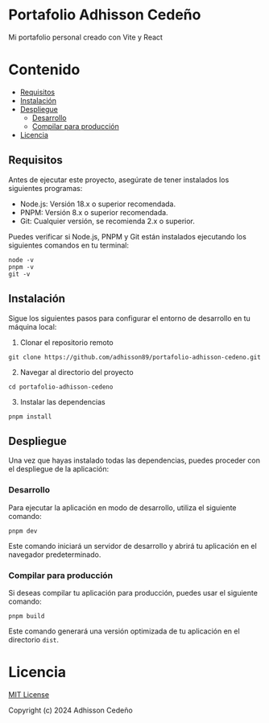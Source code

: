 # Portafolio Adhisson Cedeño

Mi portafolio personal creado con Vite y React

# Contenido

- [Requisitos](#requisitos)
- [Instalación](#instalación)
- [Despliegue](#despliegue)
  - [Desarrollo](#desarrollo)
  - [Compilar para producción](#compilar-para-producción)
- [Licencia](#licencia)



## Requisitos

Antes de ejecutar este proyecto, asegúrate de tener instalados los siguientes programas:

- Node.js: Versión 18.x o superior recomendada.
- PNPM: Versión 8.x o superior recomendada.
- Git: Cualquier versión, se recomienda 2.x o superior.

Puedes verificar si Node.js, PNPM y Git están instalados ejecutando los siguientes comandos en tu terminal:

```
node -v
pnpm -v
git -v
```

## Instalación

Sigue los siguientes pasos para configurar el entorno de desarrollo en tu máquina local:

1. Clonar el repositorio remoto

```
git clone https://github.com/adhisson89/portafolio-adhisson-cedeno.git
```

2. Navegar al directorio del proyecto

```
cd portafolio-adhisson-cedeno
```

3. Instalar las dependencias

```
pnpm install
```

## Despliegue 

Una vez que hayas instalado todas las dependencias, puedes proceder con el despliegue de la aplicación:

### Desarrollo

Para ejecutar la aplicación en modo de desarrollo, utiliza el siguiente comando:

```
pnpm dev
```

Este comando iniciará un servidor de desarrollo y abrirá tu aplicación en el navegador predeterminado.

### Compilar para producción

Si deseas compilar tu aplicación para producción, puedes usar el siguiente comando:

```
pnpm build
```

Este comando generará una versión optimizada de tu aplicación en el directorio `dist`.



# Licencia

[MIT License](./LICENSE)

Copyright (c) 2024 Adhisson Cedeño

